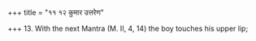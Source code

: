+++
title = "११ १२ कुमार उत्तरेण"

+++
13. With the next Mantra (M. II, 4, 14) the boy touches his upper lip;
